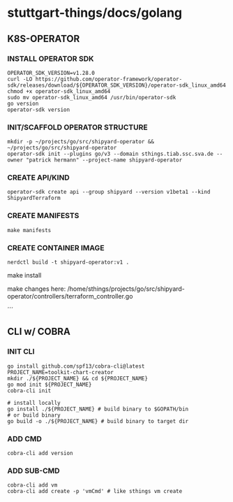 # stuttgart-things/docs/golang

## K8S-OPERATOR

### INSTALL OPERATOR SDK

```
OPERATOR_SDK_VERSION=v1.28.0
curl -LO https://github.com/operator-framework/operator-sdk/releases/download/${OPERATOR_SDK_VERSION}/operator-sdk_linux_amd64
chmod +x operator-sdk_linux_amd64
sudo mv operator-sdk_linux_amd64 /usr/bin/operator-sdk
go version
operator-sdk version
```

### INIT/SCAFFOLD OPERATOR STRUCTURE

```
mkdir -p ~/projects/go/src/shipyard-operator && ~/projects/go/src/shipyard-operator 
operator-sdk init --plugins go/v3 --domain sthings.tiab.ssc.sva.de --owner "patrick hermann" --project-name shipyard-operator
```

### CREATE API/KIND
```
operator-sdk create api --group shipyard --version v1beta1 --kind ShipyardTerraform
```

### CREATE MANIFESTS
```
make manifests
```

### CREATE CONTAINER IMAGE
```
nerdctl build -t shipyard-operator:v1 .
```

make install

make changes here:
/home/sthings/projects/go/src/shipyard-operator/controllers/terraform_controller.go

´´´

## CLI w/ COBRA

### INIT CLI 

```
go install github.com/spf13/cobra-cli@latest
PROJECT_NAME=toolkit-chart-creator
mkdir ./${PROJECT_NAME} && cd ${PROJECT_NAME} 
go mod init ${PROJECT_NAME}
cobra-cli init

# install locally 
go install ./${PROJECT_NAME} # build binary to $GOPATH/bin
# or build binary
go build -o ./${PROJECT_NAME} # build binary to target dir
```

### ADD CMD

```
cobra-cli add version
```

### ADD SUB-CMD

```
cobra-cli add vm
cobra-cli add create -p 'vmCmd' # like sthings vm create
```


